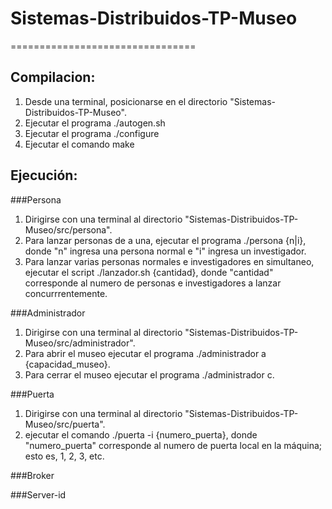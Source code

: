 # Sistemas-Distribuidos-TP-Museo
================================

Compilacion:
------------

1. Desde una terminal, posicionarse en el directorio "Sistemas-Distribuidos-TP-Museo".
2. Ejecutar el programa ./autogen.sh
3. Ejecutar el programa ./configure
4. Ejecutar el comando make

Ejecución:
----------

###Persona

1. Dirigirse con una terminal al directorio "Sistemas-Distribuidos-TP-Museo/src/persona".
2. Para lanzar personas de a una, ejecutar el programa ./persona {n|i}, donde "n" ingresa una
   persona normal e "i" ingresa un investigador.
3. Para lanzar varias personas normales e investigadores en simultaneo, ejecutar el script
   ./lanzador.sh {cantidad}, donde "cantidad" corresponde al numero de personas e investigadores
   a lanzar concurrrentemente.

###Administrador
1. Dirigirse con una terminal al directorio "Sistemas-Distribuidos-TP-Museo/src/administrador".
2. Para abrir el museo ejecutar el programa ./administrador a {capacidad_museo}.
3. Para cerrar el museo ejecutar el programa ./administrador c.

###Puerta
1. Dirigirse con una terminal al directorio "Sistemas-Distribuidos-TP-Museo/src/puerta".
2. ejecutar el comando ./puerta -i {numero_puerta}, donde "numero_puerta" corresponde al
   numero de puerta local en la máquina; esto es, 1, 2, 3, etc.

###Broker


###Server-id
